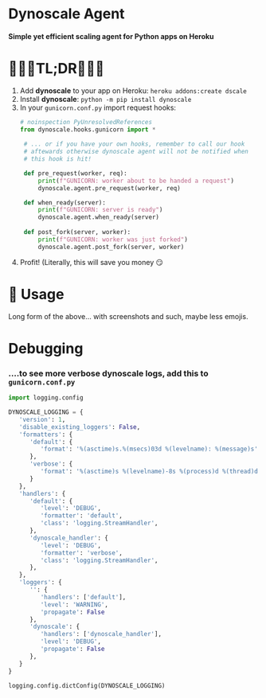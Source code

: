 # Dynoscale Agent

#### Simple yet efficient scaling agent for Python apps on Heroku

# 🚀🚀🚀TL;DR🚀🚀🚀

1. Add __dynoscale__ to your app on Heroku: `heroku addons:create dscale`
2. Install __dynoscale__:  `python -m pip install dynoscale`
3. In your `gunicorn.conf.py` import request hooks:
   ```python
   # noinspection PyUnresolvedReferences
   from dynoscale.hooks.gunicorn import *
    
    # ... or if you have your own hooks, remember to call our hook
    # aftewards otherwise dynoscale agent will not be notified when
    # this hook is hit!
   
    def pre_request(worker, req):
        print(f"GUNICORN: worker about to be handed a request")
        dynoscale.agent.pre_request(worker, req)
   
    def when_ready(server):
        print(f"GUNICORN: server is ready")
        dynoscale.agent.when_ready(server)
        
    def post_fork(server, worker):
        print(f"GUNICORN: worker was just forked")
        dynoscale.agent.post_fork(server, worker)
    ```
4. Profit! (Literally, this will save you money 😏

# 📖 Usage

Long form of the above... with screenshots and such, maybe less emojis.

# Debugging

### ....to see more verbose dynoscale logs, add this to `gunicorn.conf.py`

```python
import logging.config

DYNOSCALE_LOGGING = {
   'version': 1,
   'disable_existing_loggers': False,
   'formatters': {
      'default': {
         'format': '%(asctime)s.%(msecs)03d %(levelname): %(message)s'
      },
      'verbose': {
         'format': '%(asctime)s %(levelname)-8s %(process)d %(thread)d %(name)s: %(message)s'
      }
   },
   'handlers': {
      'default': {
         'level': 'DEBUG',
         'formatter': 'default',
         'class': 'logging.StreamHandler',
      },
      'dynoscale_handler': {
         'level': 'DEBUG',
         'formatter': 'verbose',
         'class': 'logging.StreamHandler',
      },
   },
   'loggers': {
      '': {
         'handlers': ['default'],
         'level': 'WARNING',
         'propagate': False
      },
      'dynoscale': {
         'handlers': ['dynoscale_handler'],
         'level': 'DEBUG',
         'propagate': False
      },
   }
}

logging.config.dictConfig(DYNOSCALE_LOGGING)
```